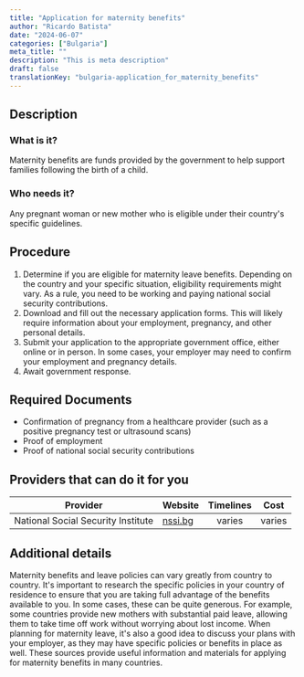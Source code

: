 ```yaml
---
title: "Application for maternity benefits"
author: "Ricardo Batista"
date: "2024-06-07"
categories: ["Bulgaria"]
meta_title: ""
description: "This is meta description"
draft: false
translationKey: "bulgaria-application_for_maternity_benefits"
---
```


## Description
### What is it?
Maternity benefits are funds provided by the government to help support families following the birth of a child. 

### Who needs it?
Any pregnant woman or new mother who is eligible under their country's specific guidelines. 

## Procedure
1. Determine if you are eligible for maternity leave benefits. Depending on the country and your specific situation, eligibility requirements might vary. As a rule, you need to be working and paying national social security contributions.
2. Download and fill out the necessary application forms. This will likely require information about your employment, pregnancy, and other personal details.
3. Submit your application to the appropriate government office, either online or in person. In some cases, your employer may need to confirm your employment and pregnancy details.
4. Await government response.

## Required Documents
- Confirmation of pregnancy from a healthcare provider (such as a positive pregnancy test or ultrasound scans)
- Proof of employment
- Proof of national social security contributions

## Providers that can do it for you

| Provider        |     Website     |     Timelines    |       Cost      |
| --------------- | --------------- |  :-------------: | :-------------: |
| National Social Security Institute      |  [nssi.bg](http://www.nssi.bg/en)       |      varies      |        varies       |

## Additional details
Maternity benefits and leave policies can vary greatly from country to country. It's important to research the specific policies in your country of residence to ensure that you are taking full advantage of the benefits available to you. In some cases, these can be quite generous. For example, some countries provide new mothers with substantial paid leave, allowing them to take time off work without worrying about lost income. When planning for maternity leave, it's also a good idea to discuss your plans with your employer, as they may have specific policies or benefits in place as well. These sources provide useful information and materials for applying for maternity benefits in many countries.